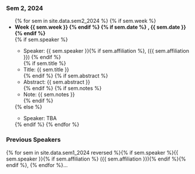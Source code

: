 ### Sem 2, 2024

<ul>
{% for sem in site.data.sem2_2024 %}
    {% if sem.week %}
    <li><b>Week {{ sem.week }}
    {% endif %}
    {% if sem.date %}
    , {{ sem.date }}
    {% endif %}
    </b>
    </li> 
    {% if sem.speaker %}
    <ul>
    <li>Speaker: {{ sem.speaker }}{% if sem.affiliation %}, ({{ sem.affiliation }}) {% endif %} </li>
    {% if sem.title %}
    <li>Title: {{ sem.title }} </li>
    {% endif %}
    {% if sem.abstract %}
    <li>Abstract: {{ sem.abstract }} </li>
    {% endif %}
    {% if sem.notes %}
    <li>Note: {{ sem.notes }} </li>
    {% endif %}
    </ul>
    {% else %}  
    <ul>
    <li>Speaker: TBA</li>  
    </ul>
    {% endif %}
{% endfor %}
</ul>

### Previous Speakers 

{% for sem in site.data.sem1_2024 reversed %}{% if sem.speaker %}{{ sem.speaker }}{% if sem.affiliation %} ({{ sem.affiliation }}){% endif %}{% endif %}, {% endfor %}...
